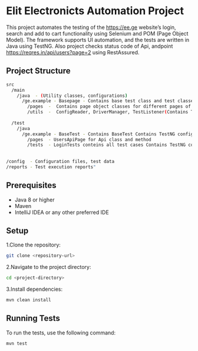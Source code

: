 # Elit Electronicts Automation Project

This project automates the testing of the https://ee.ge website’s login, search and add to cart functionality using Selenium and POM (Page Object Model). The framework supports UI automation, and the tests are written in Java using TestNG.
Also project checks status code of Api, andpoint https://reqres.in/api/users?page=2 using RestAssured.


## Project Structure
```sh
src
  /main
    /java  - (Utility classes, configurations)
      /ge.example - Basepage - Contains base test class and test classes.
        /pages  -  Contains page object classes for different pages of the ee.ge website.
        /utils  -  ConfigReader, DriverManager, TestListener(Contains TestNG configuration files),Utils(for logs)
        
  /test
    /java
      /ge.example - BaseTest - Contains BaseTest Contains TestNG configuration files.
        /pages  - UsersApiPage for Api class and method
        /tests  - LoginTests conteins all test cases Contains TestNG configuration files.
        
      
/config  - Configuration files, test data
/reports - Test execution reports"
```


## Prerequisites

- Java 8 or higher
- Maven
- IntelliJ IDEA or any other preferred IDE
  

## Setup
  
  1.Clone the repository:  
```sh
git clone <repository-url>
``` 
  
  2.Navigate to the project directory:
  ```sh
cd <project-directory>
```
  3.Install dependencies:
  ```sh
mvn clean install
```


## Running Tests

To run the tests, use the following command:
```sh 
mvn test
```

